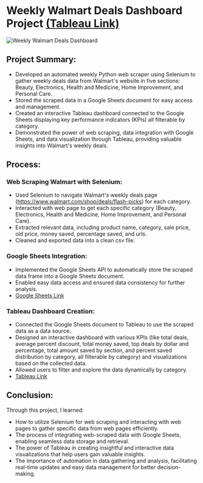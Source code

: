 # Weekly Walmart Deals Dashboard Project [(Tableau Link)](https://public.tableau.com/app/profile/joshua.kim6929/viz/WeeklyWalmartDealsDashboard/WeeklyWalmartDealsDashboard)

![Weekly Walmart Deals Dashboard](https://github.com/jjkcoding/Weekly-Walmart-Deals-Dashboard/assets/43764400/f67944f2-9a47-425d-951d-e8b0d9e4afb4)


## Project Summary:

* Developed an automated weekly Python web scraper using Selenium to gather weekly deals data from Walmart's website in five sections: Beauty, Electronics, Health and Medicine, Home Improvement, and Personal Care.
* Stored the scraped data in a Google Sheets document for easy access and management.
* Created an interactive Tableau dashboard connected to the Google Sheets displaying key performance indicators (KPIs) all filterable by category.
* Demonstrated the power of web scraping, data integration with Google Sheets, and data visualization through Tableau, providing valuable insights into Walmart's weekly deals.


## Process:

### Web Scraping Walmart with Selenium:
* Used Selenium to navigate Walmart's weekly deals page (https://www.walmart.com/shop/deals/flash-picks) for each category.
* Interacted with web page to get each specific category (Beauty, Electronics, Health and Medicine, Home Improvement, and Personal Care).
* Extracted relevant data, including product name, category, sale price, old price, money saved, percentage saved, and urls.
* Cleaned and exported data into a clean csv file.

### Google Sheets Integration:
* Implemented the Google Sheets API to automatically store the scraped data frame into a Google Sheets document.
* Enabled easy data access and ensured data consistency for further analysis.
* [Google Sheets Link](https://docs.google.com/spreadsheets/d/1BbQbzkmTUUvvSN_lDANqyjx_28B5qNMLKTlxxzsSWF0/edit?usp=sharing)

### Tableau Dashboard Creation:
* Connected the Google Sheets document to Tableau to use the scraped data as a data source.
* Designed an interactive dashboard with various KPIs (like total deals, average percent discount, total money saved, top deals by dollar and percentage, total amount saved by section, and percent saved distribution by category, all filterable by category) and visualizations based on the collected data.
* Allowed users to filter and explore the data dynamically by category.
* [Tableau Link](https://public.tableau.com/app/profile/joshua.kim6929/viz/WeeklyWalmartDealsDashboard/WeeklyWalmartDealsDashboard)


## Conclusion:

Through this project, I learned:

* How to utilize Selenium for web scraping and interacting with web pages to gather specific data from web pages efficiently.
* The process of integrating web-scraped data with Google Sheets, enabling seamless data storage and retrieval.
* The power of Tableau in creating insightful and interactive data visualizations that help users gain valuable insights.
* The importance of automation in data gathering and analysis, facilitating real-time updates and easy data management for better decision-making.
